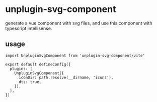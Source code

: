 # unplugin-svg-component
generate a vue component with svg files, and use this component with typescript intellisense.


## usage

```
import UnpluginSvgComponent from 'unplugin-svg-component/vite'

export default defineConfig({
  plugins: [
    UnpluginSvgComponent({
      iconDir: path.resolve(__dirname, 'icons'),
      dts: true,
    }),
  ],
})
```
